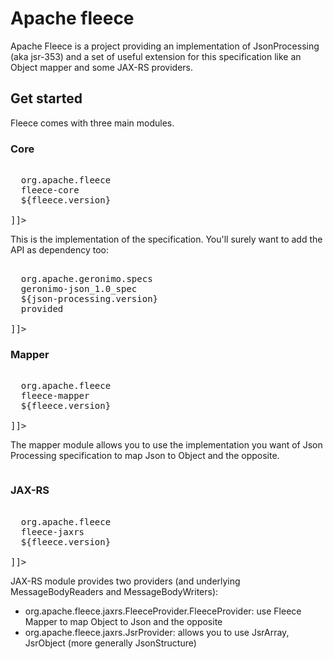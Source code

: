 <!---
Licensed to the Apache Software Foundation (ASF) under one
or more contributor license agreements.  See the NOTICE file
distributed with this work for additional information
regarding copyright ownership.  The ASF licenses this file
to you under the Apache License, Version 2.0 (the
"License"); you may not use this file except in compliance
with the License.  You may obtain a copy of the License at

  http://www.apache.org/licenses/LICENSE-2.0

Unless required by applicable law or agreed to in writing,
software distributed under the License is distributed on an
"AS IS" BASIS, WITHOUT WARRANTIES OR CONDITIONS OF ANY
KIND, either express or implied.  See the License for the
specific language governing permissions and limitations
under the License.
-->
# Apache fleece

Apache Fleece is a project providing an implementation of JsonProcessing (aka jsr-353) and a set of useful extension
for this specification like an Object mapper and some JAX-RS providers.

## Get started

Fleece comes with three main modules.

### Core

<pre class="prettyprint linenums"><![CDATA[
<dependency>
  <groupId>org.apache.fleece</groupId>
  <artifactId>fleece-core</artifactId>
  <version>${fleece.version}</version>
</dependency>
]]></pre>

This is the implementation of the specification. You'll surely want to add the API as dependency too:

<pre class="prettyprint linenums"><![CDATA[
<dependency>
  <groupId>org.apache.geronimo.specs</groupId>
  <artifactId>geronimo-json_1.0_spec</artifactId>
  <version>${json-processing.version}</version>
  <scope>provided</scope> <!-- or compile if your environment doesn't provide it -->
</dependency>
]]></pre>

### Mapper

<pre class="prettyprint linenums"><![CDATA[
<dependency>
  <groupId>org.apache.fleece</groupId>
  <artifactId>fleece-mapper</artifactId>
  <version>${fleece.version}</version>
</dependency>
]]></pre>

The mapper module allows you to use the implementation you want of Json Processing specification to map
Json to Object and the opposite.

<pre class="prettyprint linenums"><![CDATA[
final MySuperObject object = createObject();

final Mapper mapper = new MapperBuilder().build();
mapper.writeObject(object, outputStream);

final MySuperObject otherObject = mapper.readObject(inputStream, MySuperObject.class);
]]></pre>

### JAX-RS

<pre class="prettyprint linenums"><![CDATA[
<dependency>
  <groupId>org.apache.fleece</groupId>
  <artifactId>fleece-jaxrs</artifactId>
  <version>${fleece.version}</version>
</dependency>
]]></pre>

JAX-RS module provides two providers (and underlying MessageBodyReaders and MessageBodyWriters):

* org.apache.fleece.jaxrs.FleeceProvider.FleeceProvider: use Fleece Mapper to map Object to Json and the opposite
* org.apache.fleece.jaxrs.JsrProvider: allows you to use JsrArray, JsrObject (more generally JsonStructure)

